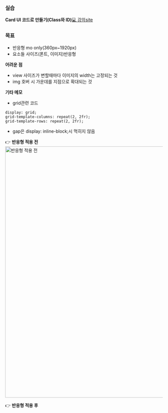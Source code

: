 ### 실습
**Card UI 코드로 만들기(Class와 ID)**[💻 강의site](https://www.youtube.com/watch?v=i72xG6ukehk&list=PLkbzizJk4Ae_ZCinIZzwLf4XDh1NvjmyE&index=7)

### 목표
- 반응형 mo only(360px~1920px)
- 요소들 사이즈(폰트, 이미지)반응형

**어려운 점**
- view 사이즈가 변할때마다 이미지의 width는 고정되는 것
- img 호버 시 가운데를 지점으로 확대되는 것

**기타 메모**
-  grid관련 코드
```
display: grid;
grid-template-columns: repeat(2, 2fr);
grid-template-rows: repeat(2, 2fr);
```
- gap은 display: inline-block;시 먹히지 않음


👉 **반응형 적용 전**
<img width="800" alt="반응형 적용 전" src="https://i.ibb.co/4JftLdx/before.gif">

👉 **반응형 적용 후**